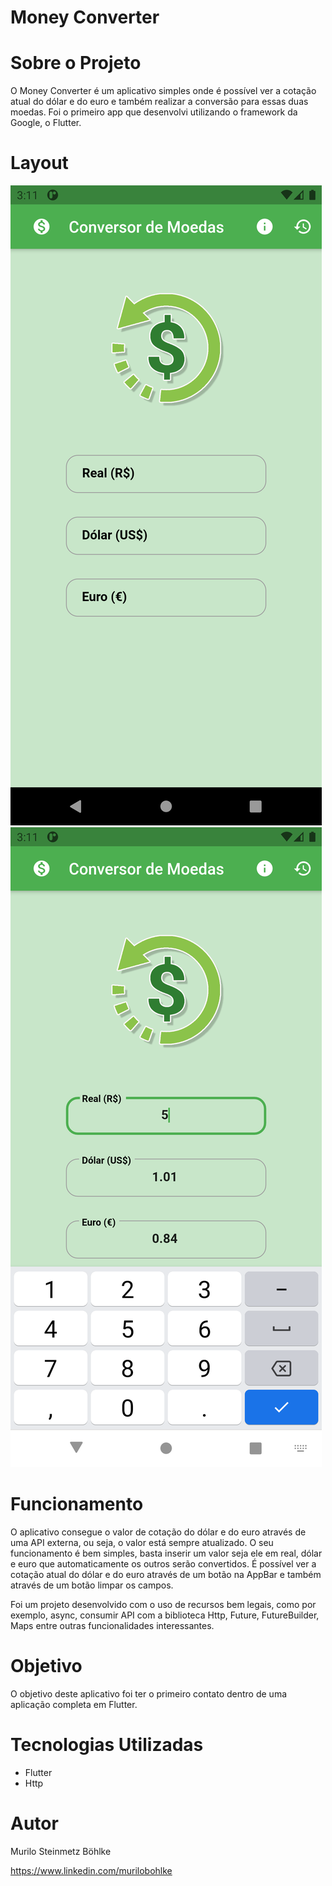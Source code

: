 # Money Converter

# Sobre o Projeto
O Money Converter é um aplicativo simples onde é possível ver a cotação atual do dólar e do euro e também realizar a conversão para essas duas moedas. Foi o primeiro app que desenvolvi utilizando o framework da Google, o Flutter.

# Layout

![Mobile_1](images/img1.png) ![Mobile_2](images/img2.png) 

# Funcionamento

O aplicativo consegue o valor de cotação do dólar e do euro através de uma API externa, ou seja, o valor está sempre atualizado. O seu funcionamento é bem simples, basta inserir um valor seja ele em real, dólar e euro que automaticamente os outros serão convertidos. É possível ver a cotação atual do dólar e do euro através de um botão na AppBar e também através de um botão limpar os campos. 

Foi um projeto desenvolvido com o uso de recursos bem legais, como por exemplo, async, consumir API com a biblioteca Http, Future, FutureBuilder, Maps entre outras funcionalidades interessantes.

# Objetivo
O objetivo deste aplicativo foi ter o primeiro contato dentro de uma aplicação completa em Flutter.

# Tecnologias Utilizadas
- Flutter
- Http

# Autor
Murilo Steinmetz Böhlke

https://www.linkedin.com/murilobohlke
